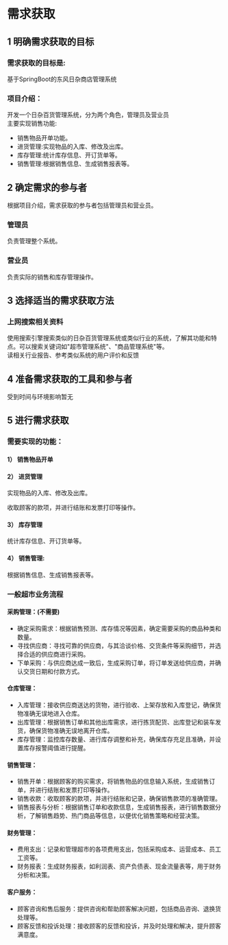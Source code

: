 # 需求获取
## 1 明确需求获取的目标
### 需求获取的目标是: 
基于SpringBoot的东风日杂商店管理系统
### 项目介绍：
开发一个日杂百货管理系统，分为两个角色，管理员及营业员  
主要实现销售功能:  
- 销售物品开单功能。  
- 进货管理:实现物品的入库、修改及出库。  
- 库存管理:统计库存信息、开订货单等。
- 销售管理:根据销售信息、生成销售报表等。
## 2 确定需求的参与者
根据项目介绍，需求获取的参与者包括管理员和营业员。  
### 管理员
负责管理整个系统。  
### 营业员
负责实际的销售和库存管理操作。
## 3 选择适当的需求获取方法
### 上网搜索相关资料
使用搜索引擎搜索类似的日杂百货管理系统或类似行业的系统，了解其功能和特点。可以搜索关键词如"超市管理系统"、"商品管理系统"等。  
读相关行业报告、参考类似系统的用户评价和反馈
## 4 准备需求获取的工具和参与者
受到时间与环境影响暂无
## 5 进行需求获取
### 需要实现的功能：
#### 1） 销售物品开单
#### 2） 进货管理
实现物品的入库、修改及出库。

收取顾客的款项，并进行结账和发票打印等操作。
#### 3） 库存管理
统计库存信息、开订货单等。
#### 4） 销售管理:
根据销售信息、生成销售报表等。


### 一般超市业务流程
#### 采购管理：(不需要)
- 确定采购需求：根据销售预测、库存情况等因素，确定需要采购的商品种类和数量。
- 寻找供应商：寻找可靠的供应商，与其洽谈价格、交货条件等采购细节，并选择合适的供应商进行采购。
- 下单采购：与供应商达成一致后，生成采购订单，将订单发送给供应商，并确认交货日期和付款方式。
#### 仓库管理：
- 入库管理：接收供应商送达的货物，进行验收、上架存放和入库登记，确保货物准确无误地进入仓库。
- 出库管理：根据销售订单和其他出库需求，进行拣货配货、出库登记和装车发货，确保货物准确无误地离开仓库。
- 库存管理：监控库存数量、进行库存调整和补充，确保库存充足且准确，并设置库存报警阈值进行提醒。
#### 销售管理：
- 销售开单：根据顾客的购买需求，将销售物品的信息输入系统，生成销售订单，并进行结账和发票打印等操作。
- 销售收款：收取顾客的款项，并进行结账和记录，确保销售款项的准确管理。
- 销售报表与分析：根据销售订单和收款信息，生成销售报表，进行销售数据分析，了解销售趋势、热门商品等信息，以便优化销售策略和经营决策。
#### 财务管理：
- 费用支出：记录和管理超市的各项费用支出，包括采购成本、运营成本、员工工资等。
- 财务报表：生成财务报表，如利润表、资产负债表、现金流量表等，用于财务分析和决策。
#### 客户服务：
- 顾客咨询和售后服务：提供咨询和帮助顾客解决问题，包括商品咨询、退换货处理等。
- 顾客反馈和投诉处理：接收顾客的反馈和投诉，并及时处理和解决，提升顾客满意度。